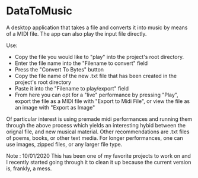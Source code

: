 # DataToMusic
A desktop application that takes a file and converts it into music by means of a MIDI file. The app can also play the input file directly.

Use: 
  - Copy the file you would like to "play" into the project's root directory. 
  - Enter the file name into the "Filename to convert" field
  - Press the "Convert To Bytes" button
  - Copy the file name of the new .txt file that has been created in the project's root directory
  - Paste it into the "Filename to play/export" field
  - From here you can opt for a "live" performance by pressing "Play", export the file as a MIDI file with "Export to Midi File", or view the file as an image with "Export as Image"
  
  Of particular interest is using premade midi performances and running them through the above process which yields an interesting hybid between the orignal file, and new musical material. Other recommendations are .txt files of poems, books, or other text media. For longer performances, one can use images, zipped files, or any larger file type.
 

Note : 10/01/2020
  This has been one of my favorite projects to work on and I recently started going through it to clean it up because the current version is, frankly, a mess.
